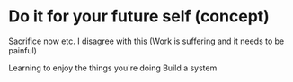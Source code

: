 # Do it for your future self (concept)

Sacrifice now etc. 
I disagree with this
(Work is suffering and it needs to be painful)

Learning to enjoy the things you're doing
Build a system